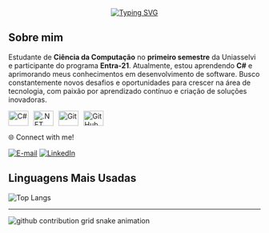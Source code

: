 <div align="center">
  <a href="https://git.io/typing-svg">
    <img src="https://readme-typing-svg.demolab.com?font=Fira+Code&weight=500&size=22&pause=1000&color=00ADEF&center=true&vCenter=true&random=false&width=524&lines=%E2%8A%B9+Seja+bem+vindo!+%CB%99%E1%B5%95%CB%99+%E2%8A%B9+" alt="Typing SVG">
  </a>
</div>

## Sobre mim

Estudante de **Ciência da Computação** no **primeiro semestre** da Uniasselvi e participante do programa **Entra-21**. Atualmente, estou aprendendo **C#** e aprimorando meus conhecimentos em desenvolvimento de software. Busco constantemente novos desafios e oportunidades para crescer na área de tecnologia, com paixão por aprendizado contínuo e criação de soluções inovadoras.

<div style="display: flex; gap: 10px; align-items: center;">
  <img alt="C#" height="30" width="40" src="https://cdn.jsdelivr.net/gh/devicons/devicon/icons/csharp/csharp-original.svg">
  <img alt=".NET" height="30" width="40" src="https://cdn.jsdelivr.net/gh/devicons/devicon/icons/dot-net/dot-net-original.svg">
  <img alt="Git" height="30" width="40" src="https://cdn.jsdelivr.net/gh/devicons/devicon/icons/git/git-original.svg">
  <img alt="GitHub" height="30" width="40" src="https://cdn.jsdelivr.net/gh/devicons/devicon/icons/github/github-original.svg">
</div>

🌐 Connect with me!

[![E-mail](https://img.shields.io/badge/-Email-000?style=for-the-badge&logo=microsoft-outlook&logoColor=FF00F6&color:FFF)](mailto:saminghoddosi44@gmail.com)
[![LinkedIn](https://img.shields.io/badge/-LinkedIn-000?style=for-the-badge&logo=linkedin&logoColor=FF00F6&color:FFF)](https://www.linkedin.com/in/samin-ghoddosi/)

## Linguagens Mais Usadas

![Top Langs](https://github-readme-stats.vercel.app/api/top-langs/?username=samin576&layout=compact&theme=radical)


---

<picture align="center">
  <source media="(prefers-color-scheme: dark)" srcset="https://raw.githubusercontent.com/samin576/samin576/output/github-contribution-grid-snake-dark.svg">
  <source media="(prefers-color-scheme: light)" srcset="https://raw.githubusercontent.com/samin576/samin576/output/github-contribution-grid-snake-dark.svg">
  <img align="center" alt="github contribution grid snake animation" src="https://raw.githubusercontent.com/samin576/samin576/output/github-contribution-grid-snake.svg">
</picture>

